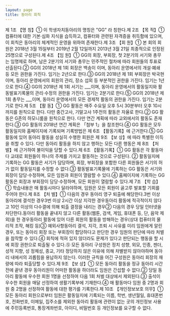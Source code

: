 ```yaml
---
layout: page
title: 동아리 회칙
---
```

제 1조 【명 칭】① 이 학생자치동아리의 명칭은 "GG" 라 칭한다.제 2조 【목 적】① 컴퓨터에 대한 기본·심화 지식을 습득하고, 컴퓨터와 관련된 자격증을 취득함에 있으며, 이 회칙은 동아리의 체계적인 운영을 위하여 존재한다.제 3조 【회 원】① 본 회의 회원은 2018년 3월 15일부터 2019년 2월 12일까지 2013년 3월 21일 최종적으로 인정된 25명으로 구성된다.제 4조 【임 원】① GG의 회장, 부회장, 첫 2분기의 서기와 총무는 임명제로 하며, 남은 2분기의 서기와 총무는 민주적인 절차에 따라 회원들의 투표로 선출된다.② GG의 2018년 제 1회 회장은 백송이 이며, 동아리 운영에서의 개설·폐쇄 등 모든 권한을 가진다. 임기는 2년으로 한다.③ GG의 2018년 제 1회 부회장은 박국현 이며, 동아리 운영에서의 회원의 관리, 장소 섭외 등 부분적인 권한을 가진다. 임기는 1년으로 한다.④ GG의 2018년 제 1회 서기는 ___이며, 동아리 운영에서의 활동일지와 활동발표기록물의 관리·수정의 권한을 가진다. 임기는 2분기로 한다.⑤ GG의 2018년 제 1회 총무는 ___이며, 동아리 운영에서의 모든 경제적 활동의 권한을 가진다. 임기는 2분기로 한다.제 5조 【활 동】① GG 활동은 매주 수요일 오후 5시 30분부터 오후 10시까지를 원칙으로 한다. 다만 중간고사, 기말고사 1주전의 활동은 자율로 한다.② GG 활동은 G존의 하모니룸을 원칙으로 한다. 다만 연간 계획에 따라 교외에서의 활동도 존재한다.③ GG 활동의 2018년 연간 계획은 「첨부 1」을 참조한다.④ GG 활동은 모두 활동일지와 홈페이지에 기록되며 기록방법은 제 6조 【활동기록】에 근거한다.⑤ GG 활동에 있어 동아리 활동을 성실히 수행한 회원은 제 9조 【보 상】에 따라 특별한 이득을 취할 수 있다. 다만 동아리 활동을 하지 않고 행하는 모든 다른 행동은 제 8조 【처 벌】에 근거하여 불이익을 당할 수 있다.제 6조 【활동기록】① GG 활동은 각 활동마다 교대로 회원들이 하나의 주제를 가지고 활동하는 것으로 구성된다. ② 활동일지에 기록하는 GG 활동은 서기가 담당하며, 회장, 부회장을 포함한 다른 회원들은 서기의 허가 없이 활동일지를 수정할 수 없다.③ 활동발표기록물에 기록하는 GG 활동은 서기와 회장이 담당·수정하며, 모든 임원과 회원이 열람할 수 있다.④ 홈페이지에 기록하는 GG 활동은 회장과 부회장이 담당·수정하며, 모든 회원이 열람할 수 있다.제 7조 【학 습】① 학습내용은 매 활동시마다 달라야하며, 임원은 모든 회원이 골고루 발표할 기회를 주어야 한다.제 8조 【처 벌】① 다음의 경우 동아리 영구 퇴출에 해당한다.3번 이상 동아리에 결석한 경우3번 이상 2시간 이상 지각한 경우동아리 활동에 적극적이지 않다고 10인 이상의 다수결에 의해 퇴출 결정을 내리는 경우② 다음의 경우 당일 인터넷을 차단한다.동아리 활동을 끝내지 않고 다른 활동(웹툰, 검색, 게임, 휴대폰 등, 단, 음악 제외)을 한 경우동아리 활동에 있어 다른 회원의 활동을 방해하는 경우(상대 컴퓨터의 물리적 조작, 해킹 등)③ 예외사항동아리 결석, 지각, 조퇴 시 사유를 미리 임원에게 알린 경우, 또는 동아리 회장 또는 부회장이 합당하다고 판단한 경우 임원의 판단에 따라 처벌을 참작할 수 있다.④ 회칙에 적혀 있지 않더라도 문제가 있다고 판단되는 행동을 할 시에 회장 권한으로 퇴출될 수 있다.⓹ 모든 동아리 구성원은 정치 성향, 외모, 인종, 젠더, 성적 지향, 성 정체성, 종교, 기타 정당하지 않은 이유에 의해 차별받지 않아야하며 동아리 내에서의 괴롭힘을 용납하지 않는다. 이러한 규칙을 어긴 구성원은 동아리 회장의 재량에 따라 퇴출당할 수 있다.제 9조 【보 상】① 모든 동아리 활동을 정규 동아리 시간 전에 끝낸 경우 동아리원이 어떠한 활동을 하더라도 임원은 간섭할 수 없다.② 당일 동아리 활동에 우수한 회원 1명을 선정하여 다음 1회 처벌 대상에서 제외된다.③ 출석이 우수한 회원을 매달 선정하여 생활기록부에 기재한다.④ 매 활동마다 임원 중 2명과 회원 중 2명을 선정하여 활동에 대한 평가를 기록한다.제 10조 【개인정보보호 의무】① 모든 동아리 회원으로부터 임원은 활동일지에 기록되는 이름, 학번, 생년월일, 휴대폰번호, 전화번호, 이메일, 집주소를 제외한 동아리 활동에 관련이 없는 곳의 개인정보 사용에 주민등록번호, 통장계좌번호, 아이디, 비밀번호 등 개인정보를 요구할 수 없다.
